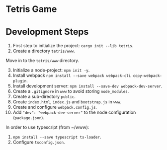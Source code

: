 # Tetris Game

# Development Steps

1)  First step to initialize the project: ```cargo init --lib tetris```.
2)  Create a directory ```tetris/www```.

Move in to the ```tetris/www``` directory.

3)  Initialize a node-project: ```npm init -y```.
4)  Install webpack ```npm install --save webpack webpack-cli copy-webpack-plugin```.
5)  Install development server: ```npm install --save-dev webpack-dev-server```.
6)  Create a ```.gitignore``` in ```www``` to avoid storing ```node_modules```.
7)  Create a sub-directory ```public```.
8)  Create ```index.html```, ```index.js``` and ```bootstrap.js``` in ```www```.
9)  Create and configure ```webpack.config.js```.
10) Add ```"dev": "webpack-dev-server"``` to the node configuration (```package.json```).

In order to use typescript (from ~/www):

1) ```npm install --save typescript ts-loader```.
2) Configure ```tsconfig.json```.